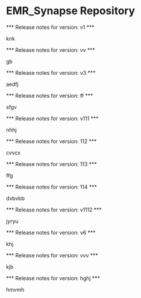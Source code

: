 # EMR_Synapse Repository

*** Release notes for version: v1 ***

knk

*** Release notes for version: vv ***

gb

*** Release notes for version: v3 ***

aedfj

*** Release notes for version: ff ***

sfgv

*** Release notes for version: v111 ***

nhhj

*** Release notes for version: 112 ***

cvvcx

*** Release notes for version: 113 ***

ffg

*** Release notes for version: 114 ***

dvbvbb

*** Release notes for version: v1112 ***

jyryu

*** Release notes for version: v6 ***

khj

*** Release notes for version: vvv ***

kjb

*** Release notes for version: hghj ***

hmvmh